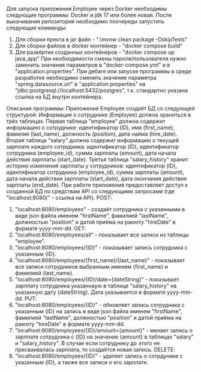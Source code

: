 Для запуска приложения Employee через Docker необходимы следующие программы: Docker и jdk 17 или более новая.
После выкачивания репозитория необходимо поочереди запустить следующие комманды:
1) Для сборки пректа в jar файл - ".\mvnw clean package -DskipTests"
2) Для сборки файлов в docker контейнер - "docker compose build"
3) Для развёртки созданных контейнеров - "docker compose up java_app"
При необходимости смены пароля/пользователя нужно заменить значения параметров в "docker-compose.yml" и в "application.properties".
При дебаге или запуске программы в среде разработке необходимо сменить значение параметра "spring.datasource.url" в "application.properties" на "jdbc:postgresql://localhost:5432/postgres", т.к. стандартно указана ссылка на БД внутри контейнера.

Описания программы:
Приложение Employee создаёт БД со следующей структурой:
Информация о сотруднике (Employee) должна храниться в трёх таблицах.
Первая таблица "employee" должна содержит информацию о сотруднике: идентификатор (ID), имя (first_name), фамилия (last_name), должность (position), дата найма (hire_date).
Вторая таблица "salary" должна содержит информацию о текущей зарплате каждого сотрудника: идентификатор (ID), идентификатор сотрудника (employee_id), сумма зарплаты (amount), дата начала действия зарплаты (start_date).
Третья таблица "salary_history" хранит историю изменений зарплаты у сотрудников: идентификатор (ID), идентификатор сотрудника (employee_id), сумма зарплаты (amount), дата начала действия зарплаты (start_date), дата окончания действия зарплаты (end_date).
При работе приложения предоставляет доступ к созданной БД по средствам API со следующими запросами (где "localhost:8080/" - ссылка на API).
POST:
1) "localhost:8080/employees" - создаёт сотрудника с указанными в виде json файла именем "firstName", фамилией "lastName", должностью "position" и датой приёма на раюоту "hireDate" в формате yyyy-mm-dd.
GET:
2) "localhost:8080/employees/all" - показывает все записи из таблицы "employee".
3) "localhost:8080/employees/{ID}" - показывает запись сотрудника с указанным {ID}.
4) "localhost:8080/employees/{first_name}/{last_name}" -  показывает все записи сотрудников выбранным именем {first_name} и фамилией {last_name}.
5) "localhost:8080/employees/{ID}/date={dateString}" - показывает зарплату сотрудника указаннаую в таблице "salary_history" на указанную дату {dateString}. Дата указывается в формате yyyy-mm-dd.
PUT:
6) "localhost:8080/employees/{ID}" - обновляет запись сотрудника с указанным {ID} на запись в виде json файла именем "firstName", фамилией "lastName", должностью "position" и датой приёма на раюоту "hireDate" в формате yyyy-mm-dd.
7) "localhost:8080/employees/{ID}/amount={amount}" - менает запись о зарплате сотрудника с {ID} на значение {amount} в таблицах "salary" и "salary_history". В случае если сотруднику до этого не присваивалась зарплата, то создаётся новая запись.
DELETE:
8) "localhost:8080/employees/{ID}" - удаляет запись о сотрдунике с указанным {ID}, а также все записи о его зарплате.
